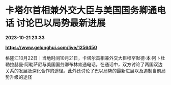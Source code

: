 # 卡塔尔首相兼外交大臣与美国国务卿通电话 讨论巴以局势最新进展

**2023-10-21 23:33**

**https://www.gelonghui.com/live/1256450**

格隆汇10月22日｜当地时间10月21日，卡塔尔首相兼外交大臣穆罕默德·本·阿卜杜勒拉赫曼·阿勒萨尼与美国国务卿布林肯通电话。在通话中，双方讨论了两国双边关系的发展及深化合作的途径。此外还讨论了巴以局势的最新进展以及遏制当前局势升级的途径